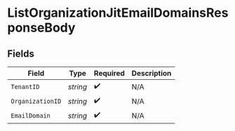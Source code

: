# ListOrganizationJitEmailDomainsResponseBody


## Fields

| Field              | Type               | Required           | Description        |
| ------------------ | ------------------ | ------------------ | ------------------ |
| `TenantID`         | *string*           | :heavy_check_mark: | N/A                |
| `OrganizationID`   | *string*           | :heavy_check_mark: | N/A                |
| `EmailDomain`      | *string*           | :heavy_check_mark: | N/A                |